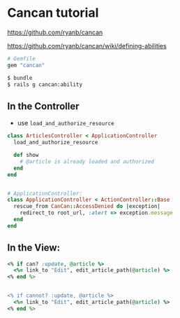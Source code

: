 # Cancan tutorial

https://github.com/ryanb/cancan

https://github.com/ryanb/cancan/wiki/defining-abilities

```ruby
# Gemfile
gem "cancan"
```

```bash
$ bundle
$ rails g cancan:ability
```

## In the Controller

- use `load_and_authorize_resource`

```ruby
class ArticlesController < ApplicationController
  load_and_authorize_resource

  def show
    # @article is already loaded and authorized
  end
end


# ApplicationController:
class ApplicationController < ActionController::Base
  rescue_from CanCan::AccessDenied do |exception|
    redirect_to root_url, :alert => exception.message
  end
end

```





## In the View:

```ruby
<% if can? :update, @article %>
  <%= link_to "Edit", edit_article_path(@article) %>
<% end %>


<% if cannot? :update, @article %>
  <%= link_to "Edit", edit_article_path(@article) %>
<% end %>
```

